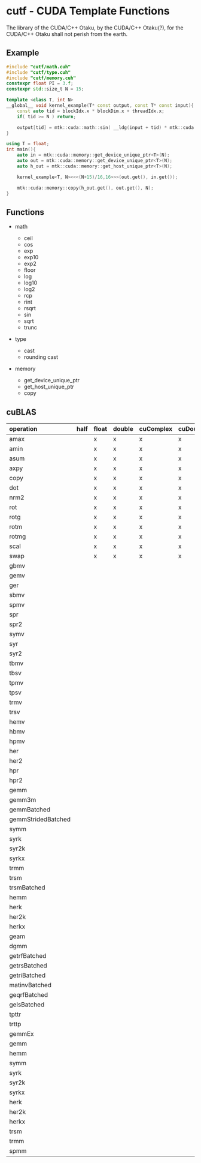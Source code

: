 # cutf - CUDA Template Functions
The library of the CUDA/C++ Otaku, by the CUDA/C++ Otaku(?), for the CUDA/C++ Otaku shall not perish from the earth.

## Example
```cpp
#include "cutf/math.cuh"
#include "cutf/type.cuh"
#include "cutf/memory.cuh"
constexpr float PI = 3.f;
constexpr std::size_t N = 15;

template <class T, int N>
__global__ void kernel_example(T* const output, const T* const input){
	const auto tid = blockIdx.x * blockDim.x + threadIdx.x;
	if( tid >= N ) return;

	output[tid] = mtk::cuda::math::sin( __ldg(input + tid) * mtk::cuda::type::cast<T>(PI) );
}

using T = float;
int main(){
	auto in = mtk::cuda::memory::get_device_unique_ptr<T>(N);
	auto out = mtk::cuda::memory::get_device_unique_ptr<T>(N);
	auto h_out = mtk::cuda::memory::get_host_unique_ptr<T>(N);

	kernel_example<T, N><<<(N+15)/16,16>>>(out.get(), in.get());

	mtk::cuda::memory::copy(h_out.get(), out.get(), N);
}
```

## Functions
- math
	- ceil
	- cos
	- exp
	- exp10
	- exp2
	- floor
	- log
	- log10
	- log2
	- rcp
	- rint
	- rsqrt
	- sin
	- sqrt
	- trunc

- type
	- cast
	- rounding cast

- memory
	- get\_device\_unique\_ptr
	- get\_host\_unique\_ptr
	- copy

## cuBLAS
| operation | half | float | double | cuComplex | cuDoubleComplex |
|:----------|:-----|:------|:-------|:----------|:----------------|
|amax||x|x|x|x|
|amin||x|x|x|x|
|asum||x|x|x|x|
|axpy||x|x|x|x|
|copy||x|x|x|x|
|dot||x|x|x|x|
|nrm2||x|x|x|x|
|rot||x|x|x|x|
|rotg||x|x|x|x|
|rotm||x|x|x|x|
|rotmg||x|x|x|x|
|scal||x|x|x|x|
|swap||x|x|x|x|
|gbmv||||||
|gemv||||||
|ger||||||
|sbmv||||||
|spmv||||||
|spr||||||
|spr2||||||
|symv||||||
|syr||||||
|syr2||||||
|tbmv||||||
|tbsv||||||
|tpmv||||||
|tpsv||||||
|trmv||||||
|trsv||||||
|hemv||||||
|hbmv||||||
|hpmv||||||
|her||||||
|her2||||||
|hpr||||||
|hpr2||||||
|gemm||||||
|gemm3m||||||
|gemmBatched||||||
|gemmStridedBatched||||||
|symm||||||
|syrk||||||
|syr2k||||||
|syrkx||||||
|trmm||||||
|trsm||||||
|trsmBatched||||||
|hemm||||||
|herk||||||
|her2k||||||
|herkx||||||
|geam||||||
|dgmm||||||
|getrfBatched||||||
|getrsBatched||||||
|getriBatched||||||
|matinvBatched||||||
|geqrfBatched||||||
|gelsBatched||||||
|tpttr||||||
|trttp||||||
|gemmEx||||||
|gemm||||||
|hemm||||||
|symm||||||
|syrk||||||
|syr2k||||||
|syrkx||||||
|herk||||||
|her2k||||||
|herkx||||||
|trsm||||||
|trmm||||||
|spmm||||||
